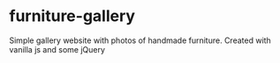 # furniture-gallery
Simple gallery website with photos of handmade furniture. Created with vanilla js and some jQuery 
